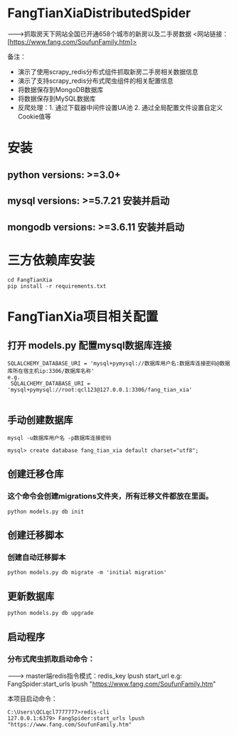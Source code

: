 # FangTianXiaDistributedSpider

--->抓取房天下网站全国已开通658个城市的新房以及二手房数据
<网站链接：[https://www.fang.com/SoufunFamily.htm]>

备注：
* 演示了使用scrapy_redis分布式组件抓取新房二手房相关数据信息
* 演示了支持scrapy_redis分布式爬虫组件的相关配置信息
* 将数据保存到MongoDB数据库
* 将数据保存到MySQL数据库
* 反爬处理：1. 通过下载器中间件设置UA池 2. 通过全局配置文件设置自定义Cookie值等

# 安装
## python versions: >=3.0+
## mysql versions: >=5.7.21  安装并启动
## mongodb versions: >=3.6.11  安装并启动

# 三方依赖库安装
```
cd FangTianXia
pip install -r requirements.txt
```

# FangTianXia项目相关配置
## 打开 models.py 配置mysql数据库连接
```
SQLALCHEMY_DATABASE_URI = 'mysql+pymysql://数据库用户名:数据库连接密码@数据库所在宿主机ip:3306/数据库名称'
e.g.
 SQLALCHEMY_DATABASE_URI = 'mysql+pymysql://root:qcl123@127.0.0.1:3306/fang_tian_xia'
 
```
## 手动创建数据库
```
mysql -u数据库用户名 -p数据库连接密码

mysql> create database fang_tian_xia default charset="utf8";

```
## 创建迁移仓库
### 这个命令会创建migrations文件夹，所有迁移文件都放在里面。
```
python models.py db init
```
## 创建迁移脚本
### 创建自动迁移脚本
```
python models.py db migrate -m 'initial migration'
```

## 更新数据库
```
python models.py db upgrade
```

## 启动程序
### 分布式爬虫抓取启动命令：
---> master端redis指令模式：redis_key lpush start_url
e.g:
    FangSpider:start_urls lpush "https://www.fang.com/SoufunFamily.htm"

本项目启动命令：
```
C:\Users\QCLqcl7777777>redis-cli
127.0.0.1:6379> FangSpider:start_urls lpush "https://www.fang.com/SoufunFamily.htm"  

```
